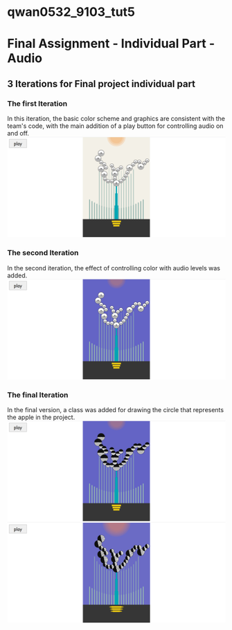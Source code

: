 # qwan0532_9103_tut5

# Final Assignment - Individual Part - Audio

## 3 Iterations for Final project individual part

### The first Iteration
In this iteration, the basic color scheme and graphics are consistent with the team's code, with the main addition of a play button for controlling audio on and off.
![Interation 1](/IDEA9103_Final_Individual_Part_Audio/README/assets/iteration1.png "the first iteration")

### The second Iteration
In the second iteration, the effect of controlling color with audio levels was added.
![Interation 2](/IDEA9103_Final_Individual_Part_Audio/README/assets/iteration2.png "the first iteration")

### The final Iteration
In the final version, a class was added for drawing the circle that represents the apple in the project.
![Interation 3 - in pause](/IDEA9103_Final_Individual_Part_Audio/README/assets/iteration3final.png "the first iteration")
![Interation 3 - in playing](/IDEA9103_Final_Individual_Part_Audio/README/assets/iteration3playing.png "the first iteration")